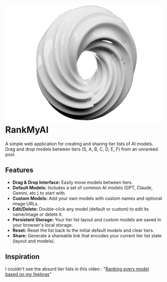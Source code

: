 # ![Logo](image.png) RankMyAI

A simple web application for creating and sharing tier lists of AI models. Drag and drop models between tiers (S, A, B, C, D, E, F) from an unranked pool.

## Features

*   **Drag & Drop Interface:** Easily move models between tiers.
*   **Default Models:** Includes a set of common AI models (GPT, Claude, Gemini, etc.) to start with.
*   **Custom Models:** Add your own models with custom names and optional image URLs.
*   **Edit/Delete:** Double-click any model (default or custom) to edit its name/image or delete it.
*   **Persistent Storage:** Your tier list layout and custom models are saved in your browser's local storage.
*   **Reset:** Reset the list back to the initial default models and clear tiers.
*   **Share:** Generate a shareable link that encodes your current tier list state (layout and models).

## Inspiration

I couldn't see the absurd tier lists in this video : "[Ranking every model based on my feelings](https://youtu.be/3yrAK2hMWw8?t=232)"
